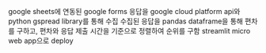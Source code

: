 google sheets에 연동된 google forms 응답을 google cloud platform api와 python gspread library를 통해 수집
수집된 응답을 pandas dataframe을 통해 편차를 구하고, 편차와 응답 제출 시간을 기준으로 정렬하여 순위를 구함
streamlit micro web app으로 deploy